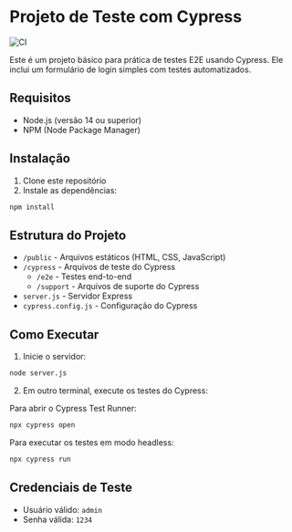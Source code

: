 # Projeto de Teste com Cypress

![CI](https://github.com/VteixeiraF/cypress-examples/actions/workflows/ci.yml/badge.svg)

Este é um projeto básico para prática de testes E2E usando Cypress. Ele inclui um formulário de login simples com testes automatizados.

## Requisitos

- Node.js (versão 14 ou superior)
- NPM (Node Package Manager)

## Instalação

1. Clone este repositório
2. Instale as dependências:
```bash
npm install
```

## Estrutura do Projeto

- `/public` - Arquivos estáticos (HTML, CSS, JavaScript)
- `/cypress` - Arquivos de teste do Cypress
  - `/e2e` - Testes end-to-end
  - `/support` - Arquivos de suporte do Cypress
- `server.js` - Servidor Express
- `cypress.config.js` - Configuração do Cypress

## Como Executar

1. Inicie o servidor:
```bash
node server.js
```

2. Em outro terminal, execute os testes do Cypress:

Para abrir o Cypress Test Runner:
```bash
npx cypress open
```

Para executar os testes em modo headless:
```bash
npx cypress run
```

## Credenciais de Teste

- Usuário válido: `admin`
- Senha válida: `1234`